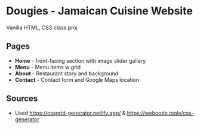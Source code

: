 # Dougies - Jamaican Cuisine Website

Vanilla HTML, CSS class proj
## Pages

- **Home** - front-facing section with image slider gallery
- **Menu** - Menu items w grid
- **About** - Restaurant story and background
- **Contact** - Contact form and Google Maps location


## Sources

- Used https://cssgrid-generator.netlify.app/ & https://webcode.tools/css-generator